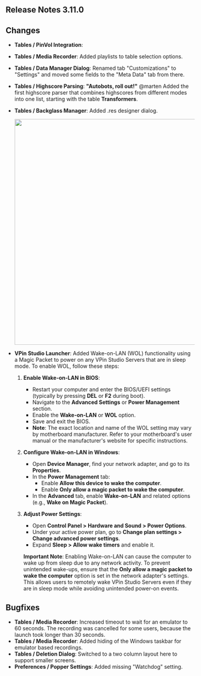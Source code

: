 ## Release Notes 3.11.0

## Changes
 
- **Tables / PinVol Integration**: 
- **Tables / Media Recorder**: Added playlists to table selection options.
- **Tables / Data Manager Dialog**: Renamed tab "Customizations" to "Settings" and moved some fields to the "Meta Data" tab from there.
- **Tables / Highscore Parsing**: **"Autobots, roll out!"** @marten Added the first highscore parser that combines highscores from different modes into one list, starting with the table **Transformers**.
- **Tables / Backglass Manager**: Added .res designer dialog.

    <img src="https://raw.githubusercontent.com/syd711/vpin-studio/main/documentation/tables/res-editor.png" width="600" />

- **VPin Studio Launcher**: Added Wake-on-LAN (WOL) functionality using a Magic Packet to power on any VPin Studio Servers that are in sleep mode. To enable WOL, follow these steps:
  1. **Enable Wake-on-LAN in BIOS**:
     - Restart your computer and enter the BIOS/UEFI settings (typically by pressing **DEL** or **F2** during boot).
     - Navigate to the **Advanced Settings** or **Power Management** section.
     - Enable the **Wake-on-LAN** or **WOL** option.
     - Save and exit the BIOS.
     - **Note**: The exact location and name of the WOL setting may vary by motherboard manufacturer. Refer to your motherboard's user manual or the manufacturer's website for specific instructions.
  2. **Configure Wake-on-LAN in Windows**:
     - Open **Device Manager**, find your network adapter, and go to its **Properties**.
     - In the **Power Management** tab:
       - Enable **Allow this device to wake the computer**.
       - Enable **Only allow a magic packet to wake the computer**.
     - In the **Advanced** tab, enable **Wake-on-LAN** and related options (e.g., **Wake on Magic Packet**).
  3. **Adjust Power Settings**:
     - Open **Control Panel > Hardware and Sound > Power Options**.
     - Under your active power plan, go to **Change plan settings > Change advanced power settings**.
     - Expand **Sleep > Allow wake timers** and enable it.

     **Important Note**: Enabling Wake-on-LAN can cause the computer to wake up from sleep due to any network activity. To prevent unintended wake-ups, ensure that the **Only allow a magic packet to wake the computer** option is set in the network adapter's settings. This allows users to remotely wake VPin Studio Servers even if they are in sleep mode while avoiding unintended power-on events.


## Bugfixes

- **Tables / Media Recorder**: Increased timeout to wait for an emulator to 60 seconds. The recording was cancelled for some users, because the launch took longer than 30 seconds. 
- **Tables / Media Recorder**: Added hiding of the Windows taskbar for emulator based recordings.
- **Tables / Deletion Dialog**: Switched to a two column layout here to support smaller screens.
- **Preferences / Popper Settings**: Added missing "Watchdog" setting.